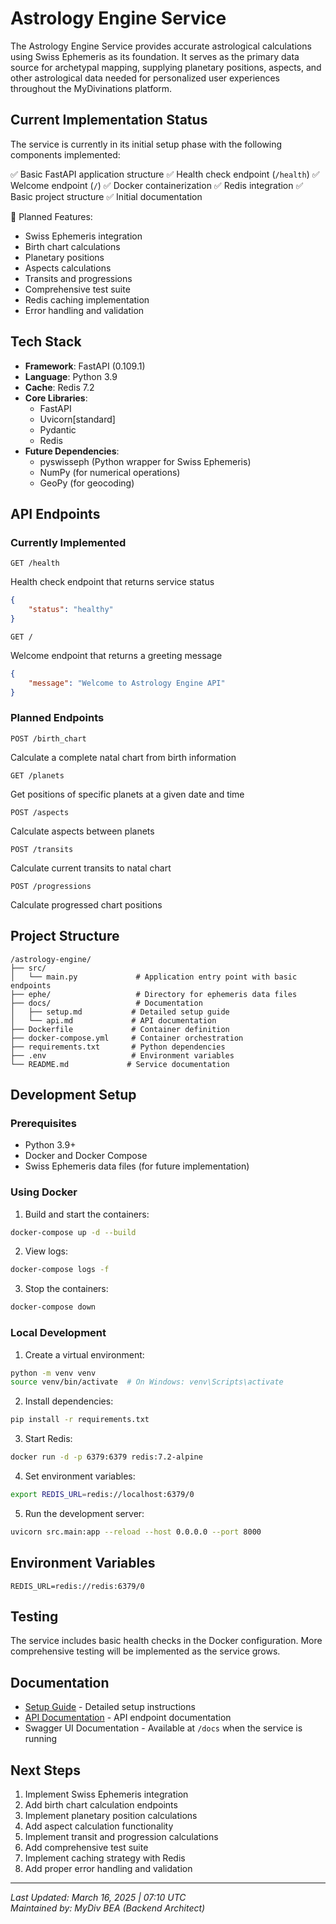 # Astrology Engine Service

The Astrology Engine Service provides accurate astrological calculations using Swiss Ephemeris as its foundation. It serves as the primary data source for archetypal mapping, supplying planetary positions, aspects, and other astrological data needed for personalized user experiences throughout the MyDivinations platform.

## Current Implementation Status

The service is currently in its initial setup phase with the following components implemented:

✅ Basic FastAPI application structure
✅ Health check endpoint (`/health`)
✅ Welcome endpoint (`/`)
✅ Docker containerization
✅ Redis integration
✅ Basic project structure
✅ Initial documentation

🔄 Planned Features:
- Swiss Ephemeris integration
- Birth chart calculations
- Planetary positions
- Aspects calculations
- Transits and progressions
- Comprehensive test suite
- Redis caching implementation
- Error handling and validation

## Tech Stack

- **Framework**: FastAPI (0.109.1)
- **Language**: Python 3.9
- **Cache**: Redis 7.2
- **Core Libraries**:
  - FastAPI
  - Uvicorn[standard]
  - Pydantic
  - Redis
- **Future Dependencies**:
  - pyswisseph (Python wrapper for Swiss Ephemeris)
  - NumPy (for numerical operations)
  - GeoPy (for geocoding)

## API Endpoints

### Currently Implemented

```http
GET /health
```
Health check endpoint that returns service status
```json
{
    "status": "healthy"
}
```

```http
GET /
```
Welcome endpoint that returns a greeting message
```json
{
    "message": "Welcome to Astrology Engine API"
}
```

### Planned Endpoints

```http
POST /birth_chart
```
Calculate a complete natal chart from birth information

```http
GET /planets
```
Get positions of specific planets at a given date and time

```http
POST /aspects
```
Calculate aspects between planets

```http
POST /transits
```
Calculate current transits to natal chart

```http
POST /progressions
```
Calculate progressed chart positions

## Project Structure

```
/astrology-engine/
├── src/
│   └── main.py             # Application entry point with basic endpoints
├── ephe/                   # Directory for ephemeris data files
├── docs/                   # Documentation
│   ├── setup.md           # Detailed setup guide
│   └── api.md             # API documentation
├── Dockerfile             # Container definition
├── docker-compose.yml     # Container orchestration
├── requirements.txt       # Python dependencies
├── .env                   # Environment variables
└── README.md             # Service documentation
```

## Development Setup

### Prerequisites
- Python 3.9+
- Docker and Docker Compose
- Swiss Ephemeris data files (for future implementation)

### Using Docker

1. Build and start the containers:
```bash
docker-compose up -d --build
```

2. View logs:
```bash
docker-compose logs -f
```

3. Stop the containers:
```bash
docker-compose down
```

### Local Development

1. Create a virtual environment:
```bash
python -m venv venv
source venv/bin/activate  # On Windows: venv\Scripts\activate
```

2. Install dependencies:
```bash
pip install -r requirements.txt
```

3. Start Redis:
```bash
docker run -d -p 6379:6379 redis:7.2-alpine
```

4. Set environment variables:
```bash
export REDIS_URL=redis://localhost:6379/0
```

5. Run the development server:
```bash
uvicorn src.main:app --reload --host 0.0.0.0 --port 8000
```

## Environment Variables

```
REDIS_URL=redis://redis:6379/0
```

## Testing

The service includes basic health checks in the Docker configuration. More comprehensive testing will be implemented as the service grows.

## Documentation

- [Setup Guide](docs/setup.md) - Detailed setup instructions
- [API Documentation](docs/api.md) - API endpoint documentation
- Swagger UI Documentation - Available at `/docs` when the service is running

## Next Steps

1. Implement Swiss Ephemeris integration
2. Add birth chart calculation endpoints
3. Implement planetary position calculations
4. Add aspect calculation functionality
5. Implement transit and progression calculations
6. Add comprehensive test suite
7. Implement caching strategy with Redis
8. Add proper error handling and validation

---

*Last Updated: March 16, 2025 | 07:10 UTC*  
*Maintained by: MyDiv BEA (Backend Architect)*